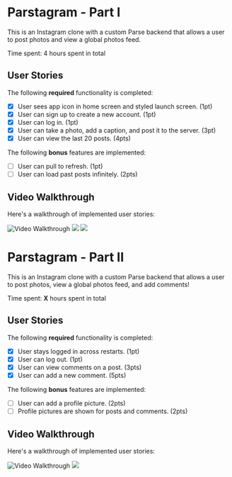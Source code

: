 # Parstagram - Part I

This is an Instagram clone with a custom Parse backend that allows a user to post photos and view a global photos feed.

Time spent: 4 hours spent in total

## User Stories

The following **required** functionality is completed:

- [x] User sees app icon in home screen and styled launch screen. (1pt)
- [x] User can sign up to create a new account. (1pt)
- [x] User can log in. (1pt)
- [x] User can take a photo, add a caption, and post it to the server. (3pt)
- [x] User can view the last 20 posts. (4pts)

The following **bonus** features are implemented:

- [ ] User can pull to refresh. (1pt)
- [ ] User can load past posts infinitely. (2pts)

## Video Walkthrough

Here's a walkthrough of implemented user stories:

<img src='https://media.giphy.com/media/feySw5NPkN1Rehnk8H/giphy.gif' title='Video Walkthrough' width='' alt='Video Walkthrough' />

<img src='https://media.giphy.com/media/BNpElVfMWYcqtbE2Z7/giphy.gif' />
<img src='https://media.giphy.com/media/4UIQFsMBrtwF8cWfNR/giphy.gif' />

# Parstagram - Part II

This is an Instagram clone with a custom Parse backend that allows a user to post photos, view a global photos feed, and add comments!

Time spent: **X** hours spent in total

## User Stories

The following **required** functionality is completed:

- [x] User stays logged in across restarts. (1pt)
- [x] User can log out. (1pt)
- [x] User can view comments on a post. (3pts)
- [x] User can add a new comment. (5pts)

The following **bonus** features are implemented:

- [ ] User can add a profile picture. (2pts)
- [ ] Profile pictures are shown for posts and comments. (2pts)

## Video Walkthrough

Here's a walkthrough of implemented user stories:

<img src='https://media.giphy.com/media/h2K9CETCPxS66ceo7f/giphy.gif' width='' alt='Video Walkthrough' />
<img src='https://media.giphy.com/media/ZLkizvNeQU7DsW0s6j/giphy.gif' width=''/>
